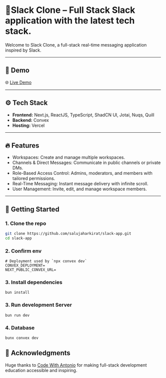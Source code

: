 # 🚀Slack Clone – Full Stack Slack application with the latest tech stack.

Welcome to Slack Clone, a full-stack real-time messaging application inspired by Slack.

---

## 📸 Demo

🌐 [Live Demo](https://slack-app-sage.vercel.app/)

---

## ⚙️ Tech Stack

- **Frontend:** Next.js, ReactJS, TypeScript, ShadCN UI, Jotai, Nuqs, Quill
- **Backend:** Convex
- **Hosting:** Vercel

---

## 🔥 Features

  - Workspaces: Create and manage multiple workspaces.
  - Channels & Direct Messages: Communicate in public channels or private DMs.
  - Role-Based Access Control: Admins, moderators, and members with tailored permissions.
  - Real-Time Messaging: Instant message delivery with infinite scroll.
  - User Management: Invite, edit, and manage workspace members.


---

## 🚀 Getting Started

### 1. Clone the repo

```bash
git clone https://github.com/salujaharkirat/slack-app.git
cd slack-app
```

### 2. Confirm env
```
# Deployment used by `npx convex dev`
CONVEX_DEPLOYMENT=
NEXT_PUBLIC_CONVEX_URL=
```

### 3. Install dependencies
`bun install`

### 3. Run development Server
`bun run dev`

### 4. Database

```
bunx convex dev
```

## 🙌 Acknowledgments 
Huge thanks to [Code With Antonio](https://www.youtube.com/@codewithantonio) for making full-stack development education accessible and inspiring.



